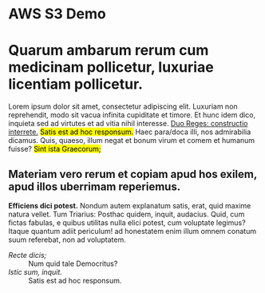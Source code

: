 
<h1>AWS S3 Demo </h1>
<h1>Quarum ambarum rerum cum medicinam pollicetur, luxuriae licentiam pollicetur.</h1>

<p>Lorem ipsum dolor sit amet, consectetur adipiscing elit. Luxuriam non reprehendit, modo sit vacua infinita cupiditate et timore. Et hunc idem dico, inquieta sed ad virtutes et ad vitia nihil interesse. <a href="http://loripsum.net/" target="_blank">Duo Reges: constructio interrete.</a> <mark>Satis est ad hoc responsum.</mark> Haec para/doca illi, nos admirabilia dicamus. Quis, quaeso, illum negat et bonum virum et comem et humanum fuisse? <mark>Sint ista Graecorum;</mark> </p>

<h2>Materiam vero rerum et copiam apud hos exilem, apud illos uberrimam reperiemus.</h2>

<p><b>Efficiens dici potest.</b> Nondum autem explanatum satis, erat, quid maxime natura vellet. Tum Triarius: Posthac quidem, inquit, audacius. Quid, cum fictas fabulas, e quibus utilitas nulla elici potest, cum voluptate legimus? Itaque quantum adiit periculum! ad honestatem enim illum omnem conatum suum referebat, non ad voluptatem. </p>

<dl>
	<dt><dfn>Recte dicis;</dfn></dt>
	<dd>Num quid tale Democritus?</dd>
	<dt><dfn>Istic sum, inquit.</dfn></dt>
	<dd>Satis est ad hoc responsum.</dd>
</dl>



